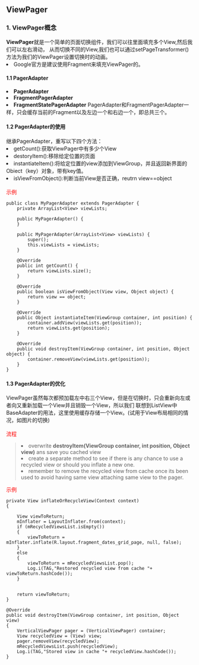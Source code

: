<h2>ViewPager</h2>
<h3>1. ViewPager概念</h3>
<strong>ViewPager</strong>就是一个简单的页面切换组件，我们可以往里面填充多个View,然后我们可以左右滑动，
从而切换不同的View,我们也可以通过setPageTransformer()方法为我们的ViewPager设置切换时的动画。
<li>Google官方是建议使用Fragment来填充ViewPager的。
<h4>1.1 PagerAdapter</h4>
<li><strong>PagerAdapter
<li>FragmentPagerAdapter
<li>FragmentStatePagerAdapter</strong>
PagerAdapter和FragmentPagerAdapter一样，只会缓存当前的Fragment以及左边一个和右边一个，即总共三个。

<h4>1.2 PagerAdapter的使用</h4>
继承PagerAdapter，重写以下四个方法：
<li>getCount():获取ViewPager中有多少个View
<li>destoryItem():移除给定位置的页面
<li>instantiateItem():将给定位置的view添加到ViewGroup，并且返回新界面的Obiect（key）对象，带有key值。
<li>isViewFromObject():判断当前View是否正确，reutrn view==object
<br><br>
<font color="ff0000">示例</font>

```
public class MyPagerAdapter extends PagerAdapter {
    private ArrayList<View> viewLists;

    public MyPagerAdapter() {
    }

    public MyPagerAdapter(ArrayList<View> viewLists) {
        super();
        this.viewLists = viewLists;
    }

    @Override
    public int getCount() {
        return viewLists.size();
    }

    @Override
    public boolean isViewFromObject(View view, Object object) {
        return view == object;
    }

    @Override
    public Object instantiateItem(ViewGroup container, int position) {
        container.addView(viewLists.get(position));
        return viewLists.get(position);
    }

    @Override
    public void destroyItem(ViewGroup container, int position, Object object) {
        container.removeView(viewLists.get(position));
    }
}
```

<h4>1.3 PagerAdapter的优化</h4>
ViewPager虽然每次都预加载左中右三个View，但是在切换时，只会重新向左或者向又重新加载一个View并且销毁一个View，所以我们
联想到ListView中BaseAdapter的用法，这里使用缓存存储一个View。(试用于View布局相同的情况，如图片的切换)<br>
<br>
<font color="ff0000">流程</font>
<blockquote>
<li>overwrite <strong>destroyItem(ViewGroup container, int position,
Object view)</strong> ans save you cached view
<li>create a separate method to see if there is any chance to use a recycled
view or should you inflate a new one.
<li>remember to remove the recycled view from cache once its been used to avoid
having same view attaching same view to the pager.</blockquote>
<font color="ff0000">示例</font>

```
private View inflateOrRecycleView(Context context)
{

    View viewToReturn;
    mInflater = LayoutInflater.from(context);
    if (mRecycledViewsList.isEmpty())
    {
        viewToReturn = mInflater.inflate(R.layout.fragment_dates_grid_page, null, false);
    }
    else
    {
        viewToReturn = mRecycledViewsList.pop();
        Log.i(TAG,"Restored recycled view from cache "+ viewToReturn.hashCode());
    }


    return viewToReturn;
}

@Override
public void destroyItem(ViewGroup container, int position, Object view)
{
    VerticalViewPager pager = (VerticalViewPager) container;
    View recycledView = (View) view;
    pager.removeView(recycledView);
    mRecycledViewsList.push(recycledView);
    Log.i(TAG,"Stored view in cache "+ recycledView.hashCode());
}
```
